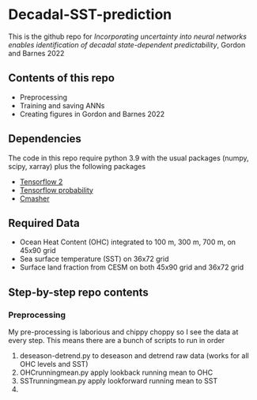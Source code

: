# Decadal-SST-prediction
This is the github repo for _Incorporating uncertainty into neural networks enables identification of decadal state-dependent predictability_, Gordon and Barnes 2022

## Contents of this repo
* Preprocessing
* Training and saving ANNs
* Creating figures in Gordon and Barnes 2022

## Dependencies
The code in this repo require python 3.9 with the usual packages (numpy, scipy, xarray) plus the following packages
* [Tensorflow 2](https://www.tensorflow.org/install)
* [Tensorflow probability](https://www.tensorflow.org/probability/install)
* [Cmasher](https://cmasher.readthedocs.io/user/introduction.html#how-to-install)

## Required Data
* Ocean Heat Content (OHC) integrated to 100 m, 300 m, 700 m, on 45x90 grid
* Sea surface temperature (SST) on 36x72 grid
* Surface land fraction from CESM on both 45x90 grid and 36x72 grid

## Step-by-step repo contents
### Preprocessing
My pre-processing is laborious and chippy choppy so I see the data at every step. This means there are a bunch of scripts to run in order
1. deseason-detrend.py to deseason and detrend raw data (works for all OHC levels and SST)
2. OHCrunningmean.py apply lookback running mean to OHC
3. SSTrunningmean.py apply lookforward running mean to SST
4. 

